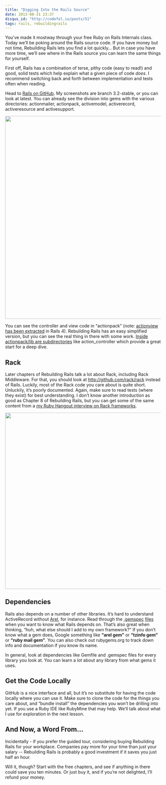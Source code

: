 ```yaml
---
title: "Digging Into the Rails Source"
date: 2013-08-31 23:37
disqus_id: "http://codefol.io/posts/51"
tags: rails, rebuildingrails
---
```

You’ve made it mostway through your free Ruby on Rails Internals class. Today we’ll be poking around the Rails source code. If you have money but not time, Rebuilding Rails lets you find a lot quickly… But in case you have more time, we’ll see where in the Rails source you can learn the same things for yourself.

First off, Rails has a combination of terse, pithy code (easy to read!) and good, solid tests which help explain what a given piece of code <i>does</i>. I recommend switching back and forth between implementation and tests often when reading.

Head to <a href="http://github.com/rails/rails">Rails on GitHub</a>. My screenshots are branch 3.2-stable, or you can look at latest. You can already see the division into gems with the various directories: actionmailer, actionpack, activemodel, activerecord, activeresource and activesupport.

<img src="/images/51/github_screen.png" width="956" height="657" />

You can see the controller and view code in “actionpack” (note: <a href="https://github.com/rails/rails/tree/main/actionview">actionview has been extracted</a> in Rails 4). Rebuilding Rails has an easy simplified version, but you can see the real thing in there with some work. <a href="https://github.com/rails/rails/tree/main/actionpack/lib">Inside actionpack/lib are subdirectories</a> like action_controller which provide a great start for a deep dive.

<h2> Rack </h2>

Later chapters of Rebuilding Rails talk a lot about Rack, including Rack Middleware. For that, you should look at http://github.com/rack/rack instead of Rails. Luckily, most of the Rack code you care about is quite short. Unluckily, it’s poorly documented. Again, make sure to read tests (where they exist) for best understanding. I don’t know another introduction as good as Chapter 8 of Rebuilding Rails, but you can get some of the same content from a <a href="http://www.youtube.com/watch?v=evDJMLb1d28&feature=youtu.be">my Ruby Hangout interview on Rack frameworks</a>.

<img src="/images/51/rack_screen.png" width="805" height="571" />

<h2> Dependencies </h2>

Rails also depends on a number of other libraries. It’s hard to understand ActiveRecord without <a href="https://github.com/rails/arel">Arel</a>, for instance. Read through the <a href="https://github.com/rails/rails/blob/main/rails.gemspec">.gemspec</a> <a href="https://github.com/rails/rails/blob/main/activesupport/activesupport.gemspec">files</a> when you want to know what Rails depends on. That’s also great when thinking, “huh, what else should I add to my own framework?” If you don’t know what a gem does, Google something like <b>“arel gem”</b> or <b>“tzinfo gem”</b> or <b>“ruby mail gem”</b>. You can also check out rubygems.org to track down info and documentation if you know its name.

In general, look at dependencies like Gemfile and .gemspec files for every library you look at. You can learn a <i>lot</i> about any library from what gems it uses.

<h2> Get the Code Locally </h2>

GitHub is a nice interface and all, but it’s no substitute for having the code locally where you can use it. Make sure to clone the code for the things you care about, and “bundle install” the dependencies you won’t be drilling into yet. If you use a Ruby IDE like RubyMine that may help. We’ll talk about what I use for exploration in the next lesson.

<h2> And Now, a Word From... </h2>

Incidentally - if you prefer the guided tour, considering buying Rebuilding Rails for your workplace. Companies pay more for your time than just your salary -- Rebuilding Rails is probably a good investment if it saves you just half an hour.

Will it, though? Start with the free chapters, and see if anything in there could save you ten minutes. Or just buy it, and if you’re not delighted, I’ll refund your money.
